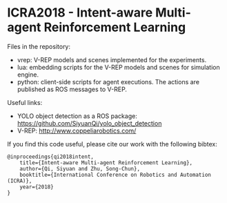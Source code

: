 # ICRA2018 - Intent-aware Multi-agent Reinforcement Learning

Files in the repository:
- vrep: V-REP models and scenes implemented for the experiments.
- lua: embedding scripts for the V-REP models and scenes for simulation engine.
- python: client-side scripts for agent executions. The actions are published as ROS messages to V-REP.

Useful links:
- YOLO object detection as a ROS package: https://github.com/SiyuanQi/yolo_object_detection
- V-REP: http://www.coppeliarobotics.com/


If you find this code useful, please cite our work with the following bibtex:
```
@inproceedings{qi2018intent,
    title={Intent-aware Multi-agent Reinforcement Learning},
    author={Qi, Siyuan and Zhu, Song-Chun},
    booktitle={International Conference on Robotics and Automation (ICRA)},
    year={2018}
}
```